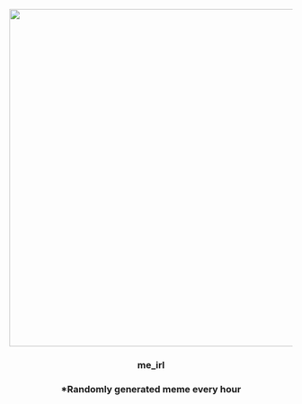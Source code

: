 <p align="center">
        <img src="https://i.redd.it/o6d82b7s1hj91.jpg" width="600" height="600">
        </p>
        <h3 align="center">me_irl</h3>
        <h3 align="center">*Randomly generated meme every hour</h3>
    
